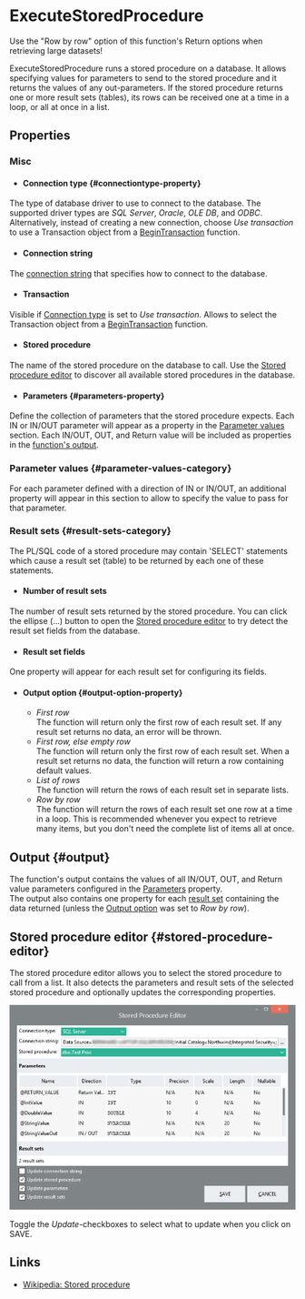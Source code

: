 ExecuteStoredProcedure
==========

<span class="recommendation">Use the "Row by row" option of this
function's Return options when retrieving large datasets!</span>

ExecuteStoredProcedure runs a stored procedure on a database. It allows specifying values for parameters to send 
to the stored procedure and it returns the values of any out-parameters. If the stored procedure returns one or 
more result sets (tables), its rows can be received one at a time in a loop, or all at once in a list.

Properties
----------

### Misc

- #### Connection type {#connectiontype-property}
The type of database driver to use to connect to the database. The supported driver types are *SQL Server*, 
*Oracle*, *OLE DB*, and *ODBC*. Alternatively, instead of creating a new connection, choose *Use transaction* 
to use a Transaction object from a [BeginTransaction](../BeginTransaction/) function.

- #### Connection string
The [connection string](../../Tools/ConnectionEditor/) that specifies how to connect to the database.

- #### Transaction
Visible if [Connection type](#connectiontype-property) is set to *Use transaction*. Allows to select the 
Transaction object from a [BeginTransaction](../BeginTransaction/) function.

- #### Stored procedure
The name of the stored procedure on the database to call. Use the 
[Stored procedure editor](#stored-procedure-editor) to discover all available stored procedures in the database.

- #### Parameters {#parameters-property}
Define the collection of parameters that the stored procedure expects. Each IN or IN/OUT parameter will appear 
as a property in the [Parameter values](#parameter-values-category) section. Each IN/OUT, OUT, and Return value 
will be included as properties in the [function's output](#output).

### Parameter values {#parameter-values-category}

For each parameter defined with a direction of IN or IN/OUT, an additional property will appear in this section 
to allow to specify the value to pass for that parameter.

### Result sets {#result-sets-category}

The PL/SQL code of a stored procedure may contain 'SELECT' statements which cause a result set (table) to be returned by each one of these statements. 

- #### Number of result sets
The number of result sets returned by the stored procedure. You can click the ellipse (...) button to open the [Stored procedure editor](#stored-procedure-editor) to try detect the result set fields from the database.

- #### Result set fields
One property will appear for each result set for configuring its fields.

- #### Output option {#output-option-property}
	- *First row*  
	The function will return only the first row of each result set. If any result set returns no data, an error 
    will be thrown.
	- *First row, else empty row*  
	The function will return only the first row of each result set. When a result set returns no data, the 
    function will return a row containing default values.
	- *List of rows*  
	The function will return the rows of each result set in separate lists.
	- *Row by row*  
	The function will return the rows of each result set one row at a time in a loop. This is recommended 
    whenever you expect to retrieve many items, but you don't need the complete list of items all at once.

Output {#output}
----------

The function's output contains the values of all IN/OUT, OUT, and Return value parameters configured in the 
[Parameters](#parameters-property) property.  
The output also contains one property for each [result set](#result-sets-category) containing the data returned
(unless the [Output option](#output-option-property) was set to *Row by row*).

Stored procedure editor {#stored-procedure-editor}
----------

The stored procedure editor allows you to select the stored procedure to call from a list. It also detects the 
parameters and result sets of the selected stored procedure and optionally updates the corresponding properties.

![](ExecuteStoredProcedureStoredProcedureEditor.png)

Toggle the *Update*-checkboxes to select what to update when you click on SAVE.

Links
----------

- [Wikipedia: Stored procedure](http://en.wikipedia.org/wiki/Stored_procedure)

